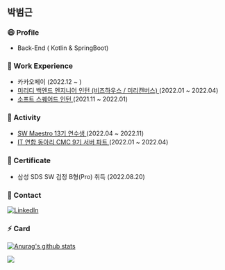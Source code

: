 
<!--
**bbeomgeun/bbeomgeun** is a ✨ _special_ ✨ repository because its `README.md` (this file) appears on your GitHub profile.

Here are some ideas to get you started:

- 🔭 I’m currently working on ...
- 🌱 I’m currently learning ...
- 👯 I’m looking to collaborate on ...
- 🤔 I’m looking for help with ...
- 💬 Ask me about ...
- 📫 How to reach me: ...
- 😄 Pronouns: ...
- ⚡ Fun fact: ...
-->

<h2> 박범근 </h2>

<h3> 😄 Profile </h3>

- Back-End ( Kotlin & SpringBoot)

<h3> 🌱 Work Experience </h3>

- 카카오페이 (2022.12 ~ )
- <a href = https://www.bizhows.com/> 미리디 백엔드 엔지니어 인턴 (비즈하우스 / 미리캔버스) </a> (2022.01 ~ 2022.04)
- <a href = https://www.softsquared.com/>소프트 스퀘어드 인턴 </a> (2021.11 ~ 2022.01) 

<h3> 🔭 Activity </h3>

- <a href = https://www.swmaestro.org/sw/main/main.do>SW Maestro 13기 연수생 </a>(2022.04 ~ 2022.11)
- <a href = https://makeus.in/> IT 연합 동아리 CMC 9기 서버 파트 </a>(2022.01 ~ 2022.04) 

<h3> 👯 Certificate </h3>

- 삼성 SDS SW 검정 B형(Pro) 취득 (2022.08.20)

<h3> 💬 Contact </h3>

[![LinkedIn](https://img.shields.io/badge/-LinkedIn-0077b5?style=flat-square&logo=linkedin&logoColor=white&link=https://www.linkedin.com/in/%EB%B2%94%EA%B7%BC-%EB%B0%95-720149230/)](https://www.linkedin.com/in/%EB%B2%94%EA%B7%BC-%EB%B0%95-720149230/)

<h3> ⚡ Card </h3>

 [![Anurag's github stats](https://github-readme-stats.vercel.app/api?username=bbeomgeun)](https://github.com/anuraghazra/github-readme-stats)
 
<img src="http://mazassumnida.wtf/api/v2/generate_badge?boj=miki308">  
